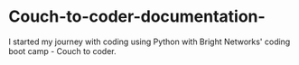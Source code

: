 # Couch-to-coder-documentation-
I started my journey with coding using Python with Bright Networks' coding boot camp - Couch to coder.
